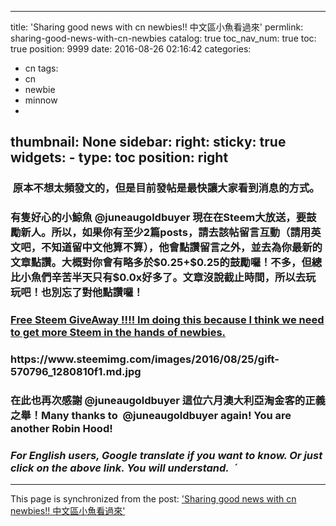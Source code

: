 
---
title: 'Sharing good news with cn newbies!! 中文區小魚看過來'
permlink: sharing-good-news-with-cn-newbies
catalog: true
toc_nav_num: true
toc: true
position: 9999
date: 2016-08-26 02:16:42
categories:
- cn
tags:
- cn
- newbie
- minnow
- 
thumbnail: None
sidebar:
    right:
        sticky: true
widgets:
    -
        type: toc
        position: right
---


<html>
<h3>&nbsp;原本不想太頻發文的，但是目前發帖是最快讓大家看到消息的方式。</h3>
<h3>有隻好心的小鯨魚 @juneaugoldbuyer 現在在Steem大放送，要鼓勵新人。所以，如果你有至少2篇posts，請去該帖留言互動（請用英文吧，不知道留中文他算不算），他會點讚留言之外，並去為你最新的文章點讚。大概對你會有略多於$0.25+$0.25的鼓勵囉！不多，但總比小魚們辛苦半天只有$0.0x好多了。文章沒說截止時間，所以去玩玩吧！也別忘了對他點讚囉！</h3>
<h3><a href="https://steemit.com/new/@juneaugoldbuyer/free-steem-giveaway-im-doing-this-because-i-think-we-need-to-get-more-steem-in-the-hands-of-newbies"><strong>Free Steem GiveAway !!!! Im doing this because I think we need to get more Steem in the hands of newbies.</strong></a></h3>
<h3>https://www.steemimg.com/images/2016/08/25/gift-570796_1280810f1.md.jpg</h3>
<h3>在此也再次感謝 @juneaugoldbuyer 這位六月澳大利亞淘金客的正義之舉！Many thanks to &nbsp;@juneaugoldbuyer again! You are another Robin Hood!</h3>
<h3><em>For English users, Google translate if you want to know. Or just click on the above link. You will understand. &nbsp;ˊ</em></h3>
</html>

- - -

This page is synchronized from the post: ['Sharing good news with cn newbies!! 中文區小魚看過來'](https://steemit.com/@deanliu/sharing-good-news-with-cn-newbies)
